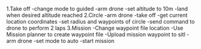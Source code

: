 1.Take off
  -change mode to guided
  -arm drone
  -set altitude to 10m
  -land when desired altitude reached
2.Circle
  -arm drone
  -take off
  -get current location coordinates
  -set radius and waypoints of circle 
  -send command to drone to perform 2 laps
3.Mission
  -Change waypoint file location
  -Use Mission planner to create waypoint file
  -Upload mission waypoint to sitl
  -arm drone 
  -set mode to auto
  -start mission
